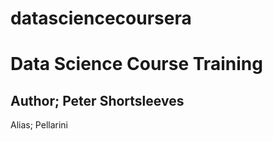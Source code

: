 datasciencecoursera
===================

Data Science Course Training
===========================
Author; Peter Shortsleeves
-------------------------
Alias; Pellarini
